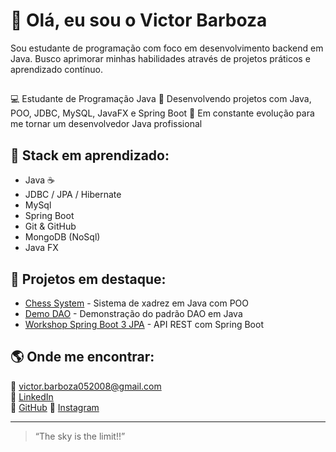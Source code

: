 # 👋 Olá, eu sou o Victor Barboza

Sou estudante de programação com foco em desenvolvimento backend em Java.
Busco aprimorar minhas habilidades através de projetos práticos e aprendizado contínuo.

##
💻 Estudante de Programação Java
🎯 Desenvolvendo projetos com Java, POO, JDBC, MySQL, JavaFX e Spring Boot
🚀 Em constante evolução para me tornar um desenvolvedor Java profissional

## 🧠 Stack em aprendizado:
- Java ☕  
- JDBC / JPA / Hibernate  
- MySql
- Spring Boot  
- Git & GitHub
- MongoDB (NoSql)
- Java FX 

## 📂 Projetos em destaque:
- [Chess System](https://github.com/victorbarbozax/chess-system-java) - Sistema de xadrez em Java com POO  
- [Demo DAO](https://github.com/victorbarbozax/EmployeeSalaryAnalyzer) - Demonstração do padrão DAO em Java
- [Workshop Spring Boot 3 JPA](https://github.com/victorbarbozax/workshop-springboot3-jpa) - API REST com Spring Boot  

## 🌎 Onde me encontrar:
📧 victor.barboza052008@gmail.com  
💼 [LinkedIn](https://www.linkedin.com/in/victor-barboza-)  
🐙 [GitHub](https://github.com/victorbarbozax)
📸 [Instagram](https://www.instagram.com/victorbarbozax/)

---

> “The sky is the limit!!”
